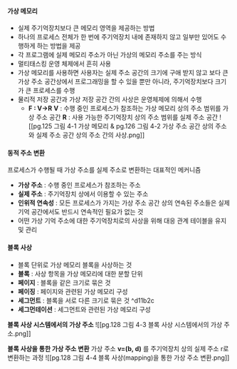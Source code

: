 #### 가상 메모리
- 실제 주기억장치보다 큰 메모리 영역을 제공하는 방법
- 하나의 프로세스 전체가 한 번에 주기억장치 내에 존재하지 않고 일부만 있어도 수행하게 하는 방법을 제공
- 각 프로그램에 실제 메모리 주소가 아닌 가상의 메모리 주소를 주는 방식
- 멀티태스킹 운영 체제에서 흔히 사용
- 가상 메모리를 사용하면 사용자는 실제 주소 공간의 크기에 구애 받지 않고 보다 큰 가상 주소 공간상에서 프로그래밍을 할 수 있을 뿐만 아니라, 주기억장치보다 크기가 큰 프로세스를 수행
- 물리적 저장 공간과 가상 저장 공간 간의 사상은 운영체제에 의해서 수행
	- **F : V→R**
	  **V** : 수행 중인 프로세스가 참조하는 가상 메모리 상의 주소 범위를 가상 주소 공간
	  **R** : 사용 가능한 주기억장치 상의 주소 범위를 실제 주소 공간
	  ![[pg.125 그림 4-1 가상 메모리 & pg.126 그림 4-2 가상 주소 공간 상의 주소와 실제 주소 공간 상의 주소 간의 사상.png]]

#### 동적 주소 변환
프로세스가 수행될 때 가상 주소를 실제 주소로 변환하는 대표적인 메커니즘
- **가상 주소** : 수행 중인 프로세스가 참조하는 주소
- **실제 주소** : 주기억장치 상에서 이용할 수 있는 주소
- **인위적 연속성** : 모든 프로세스가 가지는 가상 주소 공간 상의 연속된 주소들은 실제 기억 공간에서도 반드시 연속적인 필요가 없는 것
- 어떤 가상 기억 주소에 대한 주기억장치로의 사상을 위해 대응 관계 테이블을 유지 및 관리

#### 블록 사상
- 블록 단위로 가상 메모리 블록을 사상하는 것
- **블록** : 사상 항목을 가상 메모리에 대한 분할 단위
- **페이지** : 블록을 같은 크기로 묶은 것
- **페이징** : 페이지와 관련된 가상 메모리 구성
- **세그먼트** : 블록을 서로 다른 크기로 묶은 것 ^d11b2c
- **세그먼테이션** : 세그먼트와 관련된 가상 메모리 구성

**블록 사상 시스템에서의 가상 주소**
![[pg.128 그림 4-3 블록 사상 시스템에서의 가상 주소.png]]

**블록 사상을 통한 가상 주소 변환**
	가상 주소 **v=(b, d)** 를 주기억장치 상의 실제 주소 r로 변환하는 과정
	![[pg.128 그림 4-4 블록 사상(mapping)을 통한 가상 주소 변환.png]]